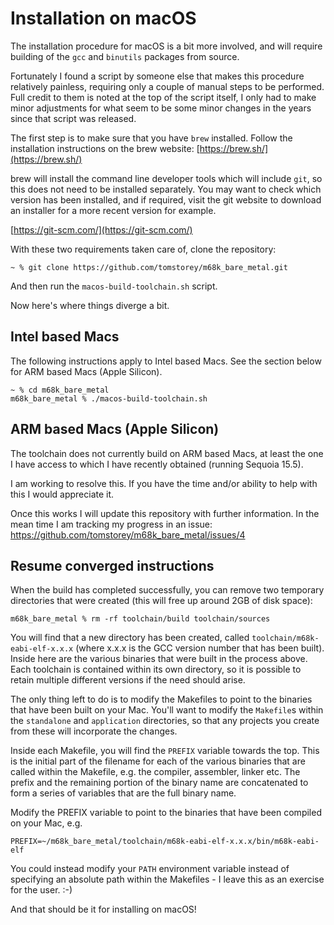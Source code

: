 # Installation on macOS
The installation procedure for macOS is a bit more involved, and will require building of the `gcc` and `binutils` packages from source.

Fortunately I found a script by someone else that makes this procedure relatively painless, requiring only a couple of manual steps to be performed. Full credit to them is noted at the top of the script itself, I only had to make minor adjustments for what seem to be some minor changes in the years since that script was released.

The first step is to make sure that you have `brew` installed. Follow the installation instructions on the brew website: [https://brew.sh/](https://brew.sh/)

brew will install the command line developer tools which will include `git`, so this does not need to be installed separately. You may want to check which version has been installed, and if required, visit the git website to download an installer for a more recent version for example.

[https://git-scm.com/](https://git-scm.com/)

With these two requirements taken care of, clone the repository:

```
~ % git clone https://github.com/tomstorey/m68k_bare_metal.git
```

And then run the `macos-build-toolchain.sh` script.

Now here's where things diverge a bit.

## Intel based Macs

The following instructions apply to Intel based Macs. See the section below for ARM based Macs (Apple Silicon).

```
~ % cd m68k_bare_metal
m68k_bare_metal % ./macos-build-toolchain.sh
```

## ARM based Macs (Apple Silicon)

The toolchain does not currently build on ARM based Macs, at least the one I have access to which I have recently obtained (running Sequoia 15.5).

I am working to resolve this. If you have the time and/or ability to help with this I would appreciate it.

Once this works I will update this repository with further information. In the mean time I am tracking my progress in an issue: https://github.com/tomstorey/m68k_bare_metal/issues/4

## Resume converged instructions

When the build has completed successfully, you can remove two temporary directories that were created (this will free up around 2GB of disk space):

```
m68k_bare_metal % rm -rf toolchain/build toolchain/sources
```

You will find that a new directory has been created, called `toolchain/m68k-eabi-elf-x.x.x` (where x.x.x is the GCC version number that has been built). Inside here are the various binaries that were built in the process above. Each toolchain is contained within its own directory, so it is possible to retain multiple different versions if the need should arise.

The only thing left to do is to modify the Makefiles to point to the binaries that have been built on your Mac. You'll want to modify the `Makefile`s within the `standalone` and `application` directories, so that any projects you create from these will incorporate the changes.

Inside each Makefile, you will find the `PREFIX` variable towards the top. This is the initial part of the filename for each of the various binaries that are called within the Makefile, e.g. the compiler, assembler, linker etc. The prefix and the remaining portion of the binary name are concatenated to form a series of variables that are the full binary name.

Modify the PREFIX variable to point to the binaries that have been compiled on your Mac, e.g.

```
PREFIX=~/m68k_bare_metal/toolchain/m68k-eabi-elf-x.x.x/bin/m68k-eabi-elf
```

You could instead modify your `PATH` environment variable instead of specifying an absolute path within the Makefiles - I leave this as an exercise for the user. :-)

And that should be it for installing on macOS!

